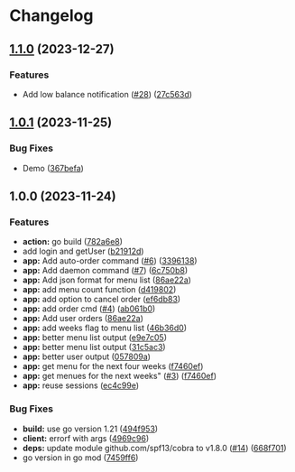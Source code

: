 # Changelog

## [1.1.0](https://github.com/thinkJD/munch-o-matic/compare/v1.0.1...v1.1.0) (2023-12-27)


### Features

* Add low balance notification ([#28](https://github.com/thinkJD/munch-o-matic/issues/28)) ([27c563d](https://github.com/thinkJD/munch-o-matic/commit/27c563d1a395fc850f15ba5b4d385181cf55aa21))

## [1.0.1](https://github.com/thinkJD/munch-o-matic/compare/v1.0.0...v1.0.1) (2023-11-25)


### Bug Fixes

* Demo ([367befa](https://github.com/thinkJD/munch-o-matic/commit/367befa9d83904ba7fed01b42658106cb73e9fa8))

## 1.0.0 (2023-11-24)


### Features

* **action:** go build ([782a6e8](https://github.com/thinkJD/munch-o-matic/commit/782a6e8b498d06bf1b603a3241e8821628960eff))
* add login and getUser ([b21912d](https://github.com/thinkJD/munch-o-matic/commit/b21912d1f0be9be5c434791062b6fffc4f921110))
* **app:** Add auto-order command ([#6](https://github.com/thinkJD/munch-o-matic/issues/6)) ([3396138](https://github.com/thinkJD/munch-o-matic/commit/3396138d7ef25e7bae22e8c702eb423b758a34fa))
* **app:** Add daemon command ([#7](https://github.com/thinkJD/munch-o-matic/issues/7)) ([6c750b8](https://github.com/thinkJD/munch-o-matic/commit/6c750b8a66e375396075946a0d4f636076dc5459))
* **app:** Add json format for menu list ([86ae22a](https://github.com/thinkJD/munch-o-matic/commit/86ae22ae03378c7ebfcfa21046433e8600a3c9cd))
* **app:** add menu count function ([d419802](https://github.com/thinkJD/munch-o-matic/commit/d419802d7de9786704baf5b8092a4a34ee7c3cd1))
* **app:** add option to cancel order ([ef6db83](https://github.com/thinkJD/munch-o-matic/commit/ef6db831df9413863da7f48e5c12d91e39bbaa4c))
* **app:** add order cmd ([#4](https://github.com/thinkJD/munch-o-matic/issues/4)) ([ab061b0](https://github.com/thinkJD/munch-o-matic/commit/ab061b084d9860667509ca674a20d4cef57019e8))
* **app:** Add user orders ([86ae22a](https://github.com/thinkJD/munch-o-matic/commit/86ae22ae03378c7ebfcfa21046433e8600a3c9cd))
* **app:** add weeks flag to menu list ([46b36d0](https://github.com/thinkJD/munch-o-matic/commit/46b36d0049d47973f5741faeee0b980efd7a73c3))
* **app:** better menu list output ([e9e7c05](https://github.com/thinkJD/munch-o-matic/commit/e9e7c05a87877e8964c6a68205b9c092a5882a18))
* **app:** better menu list output ([31c5ac3](https://github.com/thinkJD/munch-o-matic/commit/31c5ac3b936bc5ac97041df0688b0f70d834d4df))
* **app:** better user output ([057809a](https://github.com/thinkJD/munch-o-matic/commit/057809a9d9cc684739eed630bcda84d54227c2df))
* **app:** get menu for the next four weeks ([f7460ef](https://github.com/thinkJD/munch-o-matic/commit/f7460ef0573f7370cfed646e35587ed0e7e5d036))
* **app:** get menues for the next weeks" ([#3](https://github.com/thinkJD/munch-o-matic/issues/3)) ([f7460ef](https://github.com/thinkJD/munch-o-matic/commit/f7460ef0573f7370cfed646e35587ed0e7e5d036))
* **app:** reuse sessions ([ec4c99e](https://github.com/thinkJD/munch-o-matic/commit/ec4c99eb688db679c33fda353fa5ae1aea7dc6c1))


### Bug Fixes

* **build:** use go version 1.21 ([494f953](https://github.com/thinkJD/munch-o-matic/commit/494f953b67d3cf28d328c3e7127ceeb26d99b1e5))
* **client:** errorf with args ([4969c96](https://github.com/thinkJD/munch-o-matic/commit/4969c96924da097981dd905cafab23e66b597e75))
* **deps:** update module github.com/spf13/cobra to v1.8.0 ([#14](https://github.com/thinkJD/munch-o-matic/issues/14)) ([668f701](https://github.com/thinkJD/munch-o-matic/commit/668f701f80d4a55044540bb15154cc693ba137b5))
* go version in go mod ([7459ff6](https://github.com/thinkJD/munch-o-matic/commit/7459ff6227d6f37c2a91ce75e7e245392ad67890))
